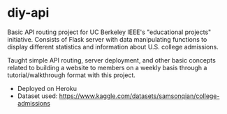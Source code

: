 # diy-api
Basic API routing project for UC Berkeley IEEE's "educational projects" initiative. Consists of Flask server with data manipulating functions to display different statistics and information about U.S. college admissions.

Taught simple API routing, server deployment, and other basic concepts related to building a website to members on a weekly basis through a tutorial/walkthrough format with this project.

- Deployed on Heroku
- Dataset used: https://www.kaggle.com/datasets/samsonqian/college-admissions
